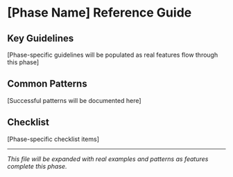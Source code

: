 # [Phase Name] Reference Guide

## Key Guidelines

[Phase-specific guidelines will be populated as real features flow through this phase]

## Common Patterns

[Successful patterns will be documented here]

## Checklist

[Phase-specific checklist items]

---

_This file will be expanded with real examples and patterns as features complete this phase._
